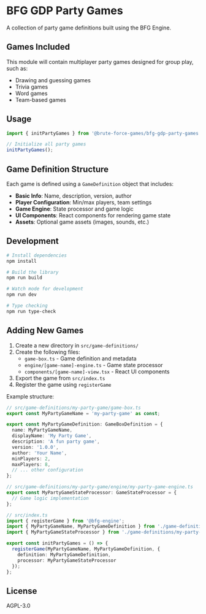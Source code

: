 # BFG GDP Party Games

A collection of party game definitions built using the BFG Engine.

## Games Included

This module will contain multiplayer party games designed for group play, such as:
- Drawing and guessing games
- Trivia games
- Word games
- Team-based games

## Usage

```typescript
import { initPartyGames } from '@brute-force-games/bfg-gdp-party-games';

// Initialize all party games
initPartyGames();
```

## Game Definition Structure

Each game is defined using a `GameDefinition` object that includes:

- **Basic Info**: Name, description, version, author
- **Player Configuration**: Min/max players, team settings
- **Game Engine**: State processor and game logic
- **UI Components**: React components for rendering game state
- **Assets**: Optional game assets (images, sounds, etc.)

## Development

```bash
# Install dependencies
npm install

# Build the library
npm run build

# Watch mode for development
npm run dev

# Type checking
npm run type-check
```

## Adding New Games

1. Create a new directory in `src/game-definitions/`
2. Create the following files:
   - `game-box.ts` - Game definition and metadata
   - `engine/[game-name]-engine.ts` - Game state processor
   - `components/[game-name]-view.tsx` - React UI components
3. Export the game from `src/index.ts`
4. Register the game using `registerGame`

Example structure:

```typescript
// src/game-definitions/my-party-game/game-box.ts
export const MyPartyGameName = 'my-party-game' as const;

export const MyPartyGameDefinition: GameBoxDefinition = {
  name: MyPartyGameName,
  displayName: 'My Party Game',
  description: 'A fun party game',
  version: '1.0.0',
  author: 'Your Name',
  minPlayers: 2,
  maxPlayers: 8,
  // ... other configuration
};

// src/game-definitions/my-party-game/engine/my-party-game-engine.ts
export const MyPartyGameStateProcessor: GameStateProcessor = {
  // Game logic implementation
};

// src/index.ts
import { registerGame } from '@bfg-engine';
import { MyPartyGameName, MyPartyGameDefinition } from './game-definitions/my-party-game/game-box';
import { MyPartyGameStateProcessor } from './game-definitions/my-party-game/engine/my-party-game-engine';

export const initPartyGames = () => {
  registerGame(MyPartyGameName, MyPartyGameDefinition, {
    definition: MyPartyGameDefinition,
    processor: MyPartyGameStateProcessor
  });
};
```

## License

AGPL-3.0

